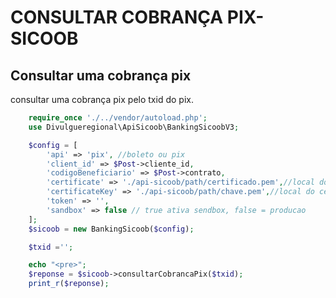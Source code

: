 # CONSULTAR COBRANÇA PIX-SICOOB

## Consultar uma cobrança pix

consultar uma cobrança pix pelo txid do pix.<br>

```php
    require_once './../vendor/autoload.php';
    use Divulgueregional\ApiSicoob\BankingSicoobV3;

    $config = [
        'api' => 'pix', //boleto ou pix
        'client_id' => $Post->cliente_id,
        'codigoBeneficiario' => $Post->contrato,
        'certificate' => './api-sicoob/path/certificado.pem',//local do certificado crt
        'certificateKey' => './api-sicoob/path/chave.pem',//local do certificado key
        'token' => '',
        'sandbox' => false // true ativa sendbox, false = producao
    ];
    $sicoob = new BankingSicoob($config);

    $txid ='';

    echo "<pre>";
    $reponse = $sicoob->consultarCobrancaPix($txid);
    print_r($reponse);

```
